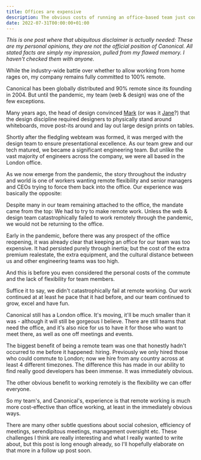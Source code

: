 ```yaml
---
title: Offices are expensive
description: The obvious costs of running an office-based team just couldn't be justified after the pandemic
date: 2022-07-31T00:00:00+01:00
---
```


*This is one post where that ubiquitous disclaimer is actually needed: These are my personal opinions, they are not the official position of Canonical. All stated facts are simply my impression, pulled from my flawed memory. I haven't checked them with anyone.*

While the industry-wide battle over whether to allow working from home rages on, my company remains fully committed to 100% remote.

Canonical has been globally distributed and 90% remote since its founding in 2004. But until the pandemic, my team (web & design) was one of the few exceptions.

Many years ago, the head of design convinced [Mark](https://en.m.wikipedia.org/wiki/Mark_Shuttleworth) (or was it [Jane](https://en.m.wikipedia.org/wiki/Jane_Silber)?) that the design discipline required designers to physically stand around whiteboards, move post-its around and lay out large design prints on tables.

Shortly after the fledgling webteam was formed, it was merged with the design team to ensure presentational excellence. As our team grew and our tech matured, we became a significant engineering team. But unlike the vast majority of engineers across the company, we were all based in the London office.

As we now emerge from the pandemic, the story throughout the industry and world is one of workers wanting remote flexibility and senior managers and CEOs trying to force them back into the office. Our experience was basically the opposite:

Despite many in our team remaining attached to the office, the mandate came from the top: We had to try to make remote work. Unless the web & design team catastrophically failed to work remotely through the pandemic, we would not be returning to the office.

Early in the pandemic, before there was any prospect of the office reopening, it was already clear that keeping an office for our team was too expensive. It had persisted purely through inertia; but the cost of the extra premium realestate, the extra equipment, and the cultural distance between us and other engineering teams was too high.

And this is before you even considered the personal costs of the commute and the lack of flexibility for team members.

Suffice it to say, we didn't catastrophically fail at remote working. Our work continued at at least he pace that it had before, and our team continued to grow, excel and have fun.

Canonical still has a London office. It's moving, it'll be much smaller than it was - although it will still be gorgeous I believe. There are still teams that need the office, and it's also nice for us to have it for those who want to meet there, as well as one off meetings and events.

The biggest benefit of being a remote team was one that honestly hadn't occurred to me before it happened: hiring. Previously we only hired those who could commute to London; now we hire from any country across at least 4 different timezones. The difference this has made in our ability to find really good developers has been immense. It was immediately obvious.

The other obvious benefit to working remotely is the flexibility we can offer everyone.

So my team's, and Canonical's, experience is that remote working is much more cost-effective than office working, at least in the immediately obvious ways.

There are many other subtle questions about social cohesion, efficiency of meetings, serendipitous meetings, management oversight etc. These challenges I think are really interesting and what I really wanted to write about, but this post is long enough already, so I'll hopefully elaborate on that more in a follow up post soon.
